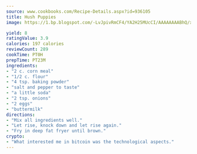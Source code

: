 ```yaml
---
source: www.cookbooks.com/Recipe-Details.aspx?id=936105
title: Hush Puppies
image: https://1.bp.blogspot.com/-LvJpivRmCF4/YA2H25MUcCI/AAAAAAAABhQ/xgndXuMf7Zopp5S4RExCblnSp5YGujfSQCLcBGAsYHQ/s320/8.png

yield: 8
ratingValue: 3.9
calories: 197 calories
reviewCount: 289
cookTime: PT0H
prepTime: PT23M
ingredients:
- "2 c. corn meal"
- "1/2 c. flour"
- "4 tsp. baking powder"
- "salt and pepper to taste"
- "a little soda"
- "2 tsp. onions"
- "2 eggs"
- "buttermilk"
directions:
- "Mix all ingredients well."
- "Let rise, knock down and let rise again."
- "Fry in deep fat fryer until brown."
crypto:
- "What interested me in bitcoin was the technological aspects."
---
```

